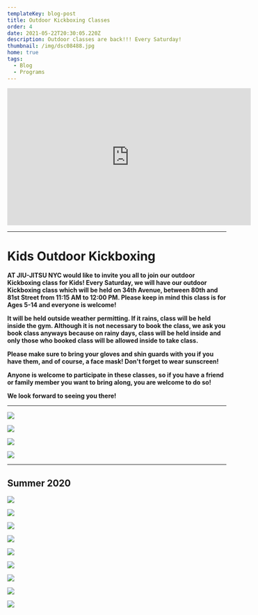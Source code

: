 ```yaml
---
templateKey: blog-post
title: Outdoor Kickboxing Classes
order: 4
date: 2021-05-22T20:30:05.220Z
description: Outdoor classes are back!!! Every Saturday!
thumbnail: /img/dsc08488.jpg
home: true
tags:
  - Blog
  - Programs
---
```

<iframe width="560" height="315" src="https://www.youtube.com/embed/L9bfctgqOtI" frameborder="0" allow="accelerometer; autoplay; clipboard-write; encrypted-media; gyroscope; picture-in-picture" allowfullscreen></iframe>

- - -

# Kids Outdoor Kickboxing

**AT JIU-JITSU NYC would like to invite you all to join our outdoor Kickboxing class for Kids! Every Saturday, we will have our outdoor Kickboxing class which will be held on 34th Avenue, between 80th and 81st Street from 11:15 AM to 12:00 PM. Please keep in mind this class is for Ages 5-14 and everyone is welcome!**

**It will be held outside weather permitting. If it rains, class will be held inside the gym. Although it is not necessary to book the class, we ask you book class anyways because on rainy days, class will be held inside and only those who booked class will be allowed inside to take class.**

**Please make sure to bring your gloves and shin guards with you if you have them, and of course, a face mask! Don't forget to wear sunscreen!**

**Anyone is welcome to participate in these classes, so if you have a friend or family member you want to bring along, you are welcome to do so!**

**We look forward to seeing you there!**

- - -

![](/img/dsc02276.jpg)

![](/img/dsc02318.jpg)

![](/img/dsc02295.jpg)

![](/img/dsc02219.jpg)

- - -

## **Summer 2020**

![](/img/mvi_4294.mov.00_00_05_26.still001.png)

![](/img/dsc08802.jpg)

![](/img/dsc08151.jpg)

![](/img/img_5802.jpg)

![](/img/dsc08761.jpg)

![](/img/mvi_4303.mov.00_04_32_16.still006.png)

![](/img/dsc08199.jpg)

![](/img/dsc08591.jpg)

![](/img/dsc08770.jpg)
